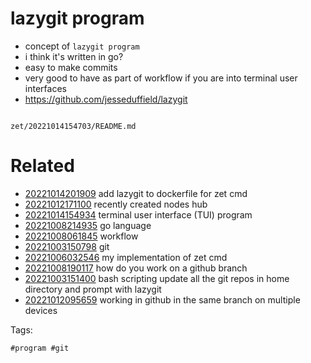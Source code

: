 # lazygit program

- concept of `lazygit program`
- i think it's written in go?
- easy to make commits
- very good to have as part of workflow if you are into terminal user interfaces
- https://github.com/jesseduffield/lazygit

```
```

` zet/20221014154703/README.md `

# Related

- [20221014201909](/zet/20221014201909/README.md) add lazygit to dockerfile for zet cmd
- [20221012171100](/zet/20221012171100/README.md) recently created nodes hub
- [20221014154934](/zet/20221014154934/README.md) terminal user interface (TUI) program
- [20221008214935](/zet/20221008214935/README.md) go language
- [20221008061845](/zet/20221008061845/README.md) workflow
- [20221003150798](/zet/20221003150798/README.md) git
- [20221006032546](/zet/20221006032546/README.md) my implementation of zet cmd
- [20221008190117](/zet/20221008190117/README.md) how do you work on a github branch
- [20221003151400](/zet/20221003151400/README.md) bash scripting update all the git repos in home directory and prompt with lazygit
- [20221012095659](/zet/20221012095659/README.md) working in github in the same branch on multiple devices

Tags:

    #program #git
